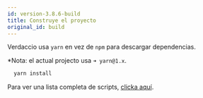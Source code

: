 ```yaml
---
id: version-3.8.6-build
title: Construye el proyecto
original_id: build
---
```


Verdaccio usa `yarn` en vez de `npm` para descargar dependencias.

*Nota: el actual projecto usa `➜ yarn@1.x`.

```bash
  yarn install
```

Para ver una lista completa de scripts, [clicka aquí](https://github.com/verdaccio/verdaccio/wiki/Build-Source-Code).